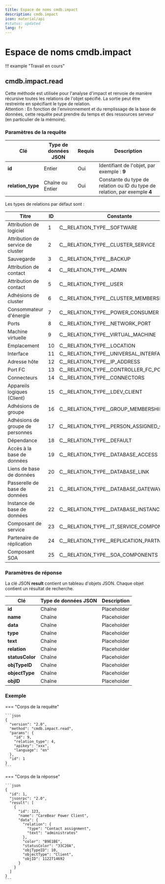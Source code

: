 ```yaml
---
title: Espace de noms cmdb.impact
description: cmdb.impact
icon: material/api
#status: updated
lang: fr
---
```


# Espace de noms cmdb.impact

!!! example "Travail en cours"

## cmdb.impact.read

Cette méthode est utilisée pour l'analyse d'impact et renvoie de manière récursive toutes les relations de l'objet spécifié. La sortie peut être restreinte en spécifiant le type de relation.<br>
Attention : En fonction de l'environnement et du remplissage de la base de données, cette requête peut prendre du temps et des ressources serveur (en particulier de la mémoire).

### Paramètres de la requête

| Clé               | Type de données JSON | Requis   | Description                                                                         |
| ----------------- | --------------------- | -------- | ----------------------------------------------------------------------------------- |
| **id**            | Entier               | Oui      | Identifiant de l'objet, par exemple : **9**                                         |
| **relation_type** | Chaîne ou Entier     | Oui      | Constante du type de relation ou ID du type de relation, par exemple **4**          |

Les types de relations par défaut sont :

| Titre                      | ID  | Constante                                |
| -------------------------- | --- | ---------------------------------------- |
| Attribution de logiciel    | 1   | C__RELATION_TYPE__SOFTWARE               |
| Attribution de service de cluster | 2   | C__RELATION_TYPE__CLUSTER_SERVICE        |
| Sauvegarde                 | 3   | C__RELATION_TYPE__BACKUP                 |
| Attribution de contact     | 4   | C__RELATION_TYPE__ADMIN                  |
| Attribution de contact     | 5   | C__RELATION_TYPE__USER                   |
| Adhésions de cluster       | 6   | C__RELATION_TYPE__CLUSTER_MEMBERSHIPS    |
| Consommateur d'énergie     | 7   | C__RELATION_TYPE__POWER_CONSUMER         |
| Ports                      | 8   | C__RELATION_TYPE__NETWORK_PORT           |
| Machine virtuelle          | 9   | C__RELATION_TYPE__VIRTUAL_MACHINE        |
| Emplacement                | 10  | C__RELATION_TYPE__LOCATION               |
| Interface                  | 11  | C__RELATION_TYPE__UNIVERSAL_INTERFACE    |
| Adresse hôte               | 12  | C__RELATION_TYPE__IP_ADDRESS             |
| Port FC                    | 13  | C__RELATION_TYPE__CONTROLLER_FC_PORT     |
| Connecteurs                | 14  | C__RELATION_TYPE__CONNECTORS             |
| Appareils logiques (Client) | 15  | C__RELATION_TYPE__LDEV_CLIENT            |
| Adhésions de groupe        | 16  | C__RELATION_TYPE__GROUP_MEMBERSHIPS      |
| Adhésions de groupe de personnes | 17  | C__RELATION_TYPE__PERSON_ASSIGNED_GROUPS |
| Dépendance                 | 18  | C__RELATION_TYPE__DEFAULT                |
| Accès à la base de données | 19  | C__RELATION_TYPE__DATABASE_ACCESS        |
| Liens de base de données   | 20  | C__RELATION_TYPE__DATABASE_LINK          |
| Passerelle de base de données | 21  | C__RELATION_TYPE__DATABASE_GATEWAY       |
| Instance de base de données | 22  | C__RELATION_TYPE__DATABASE_INSTANCE      |
| Composant de service       | 23  | C__RELATION_TYPE__IT_SERVICE_COMPONENT   |
| Partenaire de réplication  | 24  | C__RELATION_TYPE__REPLICATION_PARTNER    |
| Composant SOA              | 25  | C__RELATION_TYPE__SOA_COMPONENTS         |

### Paramètres de réponse

La clé JSON **result** contient un tableau d'objets JSON. Chaque objet contient un résultat de recherche.

| Clé             | Type de données JSON | Description |
| --------------- | --------------------- | ----------- |
| **id**          | Chaîne               | Placeholder |
| **name**        | Chaîne               | Placeholder |
| **data**        | Chaîne               | Placeholder |
| **type**        | Chaîne               | Placeholder |
| **text**        | Chaîne               | Placeholder |
| **relation**    | Chaîne               | Placeholder |
| **statusColor** | Chaîne               | Placeholder |
| **objTypeID**   | Chaîne               | Placeholder |
| **objectType**  | Chaîne               | Placeholder |
| **objID**       | Chaîne               | Placeholder |

### Exemple

=== "Corps de la requête"

    ```json
    {
      "version": "2.0",
      "method": "cmdb.impact.read",
      "params": {
        "id": 9,
        "relation_type": 4,
        "apikey": "xxx",
        "language": "en"
      },
      "id": 1
    }
    ```

=== "Corps de la réponse"

    ```json
    {
      "id": 1,
      "jsonrpc": "2.0",
      "result": [
        {
          "id": 123,
          "name": "CareBear Power Client",
          "data": {
            "relation": {
              "type": "Contact assignment",
              "text": "administrates"
            },
            "color": "B9E1BE",
            "statusColor": "33C20A",
            "objTypeID": 10,
            "objectType": "Client",
            "objID": 1122714692
          }
        }
      ]
    }
    ```

